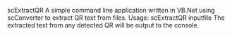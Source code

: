 scExtractQR
A simple command line application written in VB.Net using scConverter to extract QR text from files.
Usage:
scExtractQR inputfile
The extracted text from any detected QR will be output to the console.
